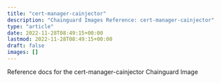```yaml
---
title: "cert-manager-cainjector"
description: "Chainguard Images Reference: cert-manager-cainjector"
type: "article"
date: 2022-11-28T08:49:15+00:00
lastmod: 2022-11-28T08:49:15+00:00
draft: false
images: []
---
```


Reference docs for the cert-manager-cainjector Chainguard Image
